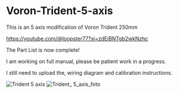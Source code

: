 # Voron-Trident-5-axis
This is an 5 axis modification of Voron Trident 250mm 

https://youtube.com/@loopster77?si=zdEiBNTgb2wkNzhc

The Part List is now complete!

I am working on full manual, please be patient work in a progress. 

I still need to upload the, wiring diagram and calibration instructions. 


![Trident 5 axis](https://github.com/Buzzloopster/Voron-Trident-5-axis/assets/147974295/7b06920c-3dbe-4b38-a69f-46465ea3b29e)
![Trident_ 5_axis_foto](https://github.com/Buzzloopster/Voron-Trident-5-axis/assets/147974295/5af46770-2586-4164-8cbe-ade2170bd56f)
